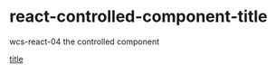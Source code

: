 # react-controlled-component-title

wcs-react-04 the controlled component

[title](https://cristina-ferreira.github.io/react-controlled-component-title)


